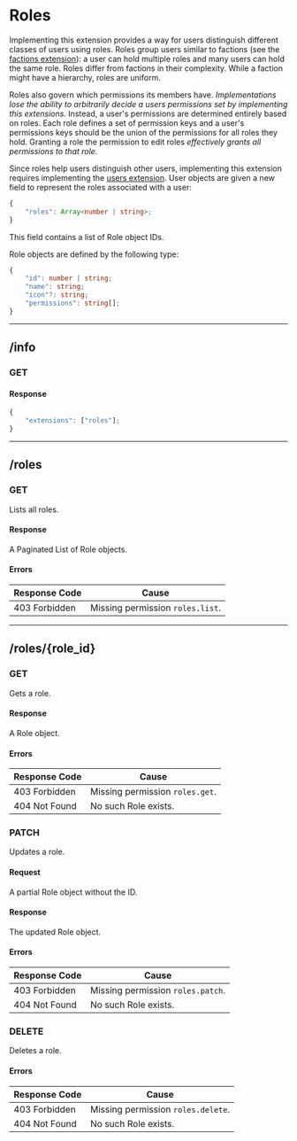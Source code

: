 Roles
=====
Implementing this extension provides a way for users distinguish different classes of users using roles.
Roles group users similar to factions (see the [factions extension](./factions.md)): a user can hold multiple roles and many users can hold the same role.
Roles differ from factions in their complexity.
While a faction might have a hierarchy, roles are uniform.

Roles also govern which permissions its members have.
*Implementations lose the ability to arbitrarily decide a users permissions set by implementing this extensions.*
Instead, a user's permissions are determined entirely based on roles.
Each role defines a set of permission keys and a user's permissions keys should be the union of the permissions for all roles they hold.
Granting a role the permission to edit roles *effectively grants all permissions to that role.*

Since roles help users distinguish other users, implementing this extension requires implementing the [users extension](./users.md).
User objects are given a new field to represent the roles associated with a user:
```typescript
{
	"roles": Array<number | string>;
}
```
This field contains a list of Role object IDs.

Role objects are defined by the following type:
```typescript
{
	"id": number | string;
	"name": string;
	"icon"?: string;
	"permissions": string[];
}
```

--------------------------------------------------------------------------------

## /info
### GET
#### Response
```typescript
{
	"extensions": ["roles"];
}
```

--------------------------------------------------------------------------------

## /roles
### GET
Lists all roles.
#### Response
A Paginated List of Role objects.
#### Errors
| Response Code | Cause                            |
|---------------|----------------------------------|
| 403 Forbidden | Missing permission `roles.list`. |

--------------------------------------------------------------------------------

## /roles/{role_id}
### GET
Gets a role.
#### Response
A Role object.
#### Errors
| Response Code | Cause                           |
|---------------|---------------------------------|
| 403 Forbidden | Missing permission `roles.get`. |
| 404 Not Found | No such Role exists.            |

### PATCH
Updates a role.
#### Request
A partial Role object without the ID.
#### Response
The updated Role object.
#### Errors
| Response Code | Cause                             |
|---------------|-----------------------------------|
| 403 Forbidden | Missing permission `roles.patch`. |
| 404 Not Found | No such Role exists.              |

### DELETE
Deletes a role.
#### Errors
| Response Code | Cause                              |
|---------------|------------------------------------|
| 403 Forbidden | Missing permission `roles.delete`. |
| 404 Not Found | No such Role exists.               |